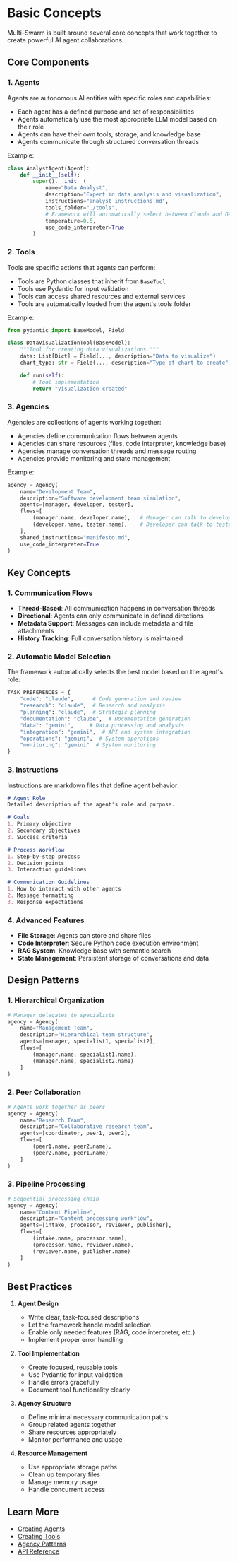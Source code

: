 # Basic Concepts

Multi-Swarm is built around several core concepts that work together to create powerful AI agent collaborations.

## Core Components

### 1. Agents

Agents are autonomous AI entities with specific roles and capabilities:

- Each agent has a defined purpose and set of responsibilities
- Agents automatically use the most appropriate LLM model based on their role
- Agents can have their own tools, storage, and knowledge base
- Agents communicate through structured conversation threads

Example:
```python
class AnalystAgent(Agent):
    def __init__(self):
        super().__init__(
            name="Data Analyst",
            description="Expert in data analysis and visualization",
            instructions="analyst_instructions.md",
            tools_folder="./tools",
            # Framework will automatically select between Claude and Gemini
            temperature=0.5,
            use_code_interpreter=True
        )
```

### 2. Tools

Tools are specific actions that agents can perform:

- Tools are Python classes that inherit from `BaseTool`
- Tools use Pydantic for input validation
- Tools can access shared resources and external services
- Tools are automatically loaded from the agent's tools folder

Example:
```python
from pydantic import BaseModel, Field

class DataVisualizationTool(BaseModel):
    """Tool for creating data visualizations."""
    data: List[Dict] = Field(..., description="Data to visualize")
    chart_type: str = Field(..., description="Type of chart to create")

    def run(self):
        # Tool implementation
        return "Visualization created"
```

### 3. Agencies

Agencies are collections of agents working together:

- Agencies define communication flows between agents
- Agencies can share resources (files, code interpreter, knowledge base)
- Agencies manage conversation threads and message routing
- Agencies provide monitoring and state management

Example:
```python
agency = Agency(
    name="Development Team",
    description="Software development team simulation",
    agents=[manager, developer, tester],
    flows=[
        (manager.name, developer.name),   # Manager can talk to developer
        (developer.name, tester.name),    # Developer can talk to tester
    ],
    shared_instructions="manifesto.md",
    use_code_interpreter=True
)
```

## Key Concepts

### 1. Communication Flows

- **Thread-Based**: All communication happens in conversation threads
- **Directional**: Agents can only communicate in defined directions
- **Metadata Support**: Messages can include metadata and file attachments
- **History Tracking**: Full conversation history is maintained

### 2. Automatic Model Selection

The framework automatically selects the best model based on the agent's role:

```python
TASK_PREFERENCES = {
    "code": "claude",      # Code generation and review
    "research": "claude",  # Research and analysis
    "planning": "claude",  # Strategic planning
    "documentation": "claude",  # Documentation generation
    "data": "gemini",     # Data processing and analysis
    "integration": "gemini",  # API and system integration
    "operations": "gemini",  # System operations
    "monitoring": "gemini"  # System monitoring
}
```

### 3. Instructions

Instructions are markdown files that define agent behavior:

```markdown
# Agent Role
Detailed description of the agent's role and purpose.

# Goals
1. Primary objective
2. Secondary objectives
3. Success criteria

# Process Workflow
1. Step-by-step process
2. Decision points
3. Interaction guidelines

# Communication Guidelines
1. How to interact with other agents
2. Message formatting
3. Response expectations
```

### 4. Advanced Features

- **File Storage**: Agents can store and share files
- **Code Interpreter**: Secure Python code execution environment
- **RAG System**: Knowledge base with semantic search
- **State Management**: Persistent storage of conversations and data

## Design Patterns

### 1. Hierarchical Organization

```python
# Manager delegates to specialists
agency = Agency(
    name="Management Team",
    description="Hierarchical team structure",
    agents=[manager, specialist1, specialist2],
    flows=[
        (manager.name, specialist1.name),
        (manager.name, specialist2.name)
    ]
)
```

### 2. Peer Collaboration

```python
# Agents work together as peers
agency = Agency(
    name="Research Team",
    description="Collaborative research team",
    agents=[coordinator, peer1, peer2],
    flows=[
        (peer1.name, peer2.name),
        (peer2.name, peer1.name)
    ]
)
```

### 3. Pipeline Processing

```python
# Sequential processing chain
agency = Agency(
    name="Content Pipeline",
    description="Content processing workflow",
    agents=[intake, processor, reviewer, publisher],
    flows=[
        (intake.name, processor.name),
        (processor.name, reviewer.name),
        (reviewer.name, publisher.name)
    ]
)
```

## Best Practices

1. **Agent Design**
   - Write clear, task-focused descriptions
   - Let the framework handle model selection
   - Enable only needed features (RAG, code interpreter, etc.)
   - Implement proper error handling

2. **Tool Implementation**
   - Create focused, reusable tools
   - Use Pydantic for input validation
   - Handle errors gracefully
   - Document tool functionality clearly

3. **Agency Structure**
   - Define minimal necessary communication paths
   - Group related agents together
   - Share resources appropriately
   - Monitor performance and usage

4. **Resource Management**
   - Use appropriate storage paths
   - Clean up temporary files
   - Manage memory usage
   - Handle concurrent access

## Learn More

- [Creating Agents](../user-guide/creating-agents.md)
- [Creating Tools](../user-guide/creating-tools.md)
- [Agency Patterns](../user-guide/creating-agencies.md)
- [API Reference](../api/core.md) 
